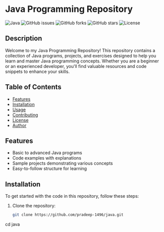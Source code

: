 # Java Programming Repository

![Java](https://img.shields.io/badge/Java-ED8B00?style=flat-square&logo=java&logoColor=white)
![GitHub issues](https://img.shields.io/github/issues/pradeep-1496/java)
![GitHub forks](https://img.shields.io/github/forks/pradeep-1496/java)
![GitHub stars](https://img.shields.io/github/stars/pradeep-1496/java)
![License](https://img.shields.io/badge/license-MIT-brightgreen)

## Description

Welcome to my Java Programming Repository! This repository contains a collection of Java programs, projects, and exercises designed to help you learn and master Java programming concepts. Whether you are a beginner or an experienced developer, you'll find valuable resources and code snippets to enhance your skills.

## Table of Contents

- [Features](#features)
- [Installation](#installation)
- [Usage](#usage)
- [Contributing](#contributing)
- [License](#license)
- [Author](#author)

## Features

- Basic to advanced Java programs
- Code examples with explanations
- Sample projects demonstrating various concepts
- Easy-to-follow structure for learning

## Installation

To get started with the code in this repository, follow these steps:

1. Clone the repository:
   ```bash
   git clone https://github.com/pradeep-1496/java.git
cd java
